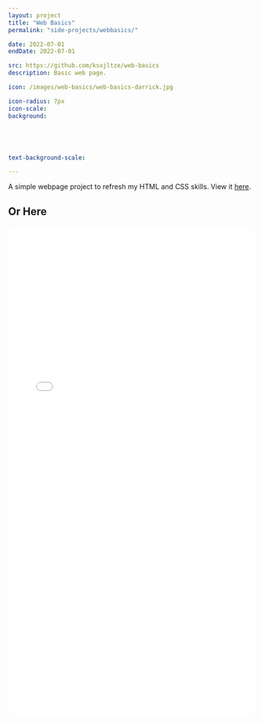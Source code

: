 ```yaml
---
layout: project
title: "Web Basics"
permalink: "side-projects/webbasics/"

date: 2022-07-01
endDate: 2022-07-01

src: https://github.com/ksxjltze/web-basics
description: Basic web page.

icon: /images/web-basics/web-basics-darrick.jpg

icon-radius: 7px
icon-scale:
background:





text-background-scale:

---
```


A simple webpage project to refresh my HTML and CSS skills.
View it [here](/side-projects/web-basics/website/index.html).

## Or Here
<embed style="border-radius: 20px;" type="text/html" src="/side-projects/web-basics/website/index.html" width="100%" height="1000em">